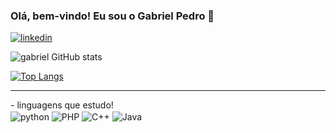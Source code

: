 ### Olá, bem-vindo! Eu sou o Gabriel Pedro 🎸

[![linkedin](https://img.shields.io/badge/LinkedIn-0077B5?style=for-the-badge&logo=linkedin&logoColor=white)](https://www.linkedin.com/in/gabriel-pedro-78a7a71bb/)

![gabriel GitHub stats](https://github-readme-stats.vercel.app/api?username=gabriellpedro&show_icons=true&theme=tokyonight)

[![Top Langs](https://github-readme-stats.vercel.app/api/top-langs/?username=gabriellpedro&layout=compact)](https://github.com/gabriellpedro/github-readme-stats)
<hr>
- linguagens que estudo!
<div style="display: inline_block">
<img align="center" alt="python" src="https://img.shields.io/badge/Python-3776AB?style=for-the-badge&logo=python&logoColor=white"/>
<img align="center" alt="PHP" src="https://img.shields.io/badge/PHP-777BB4?style=for-the-badge&logo=php&logoColor=white"/>
<img align="center" alt="C++" src="https://img.shields.io/badge/C%2B%2B-00599C?style=for-the-badge&logo=c%2B%2B&logoColor=white"/>
<img align="center" alt="Java" src="https://img.shields.io/badge/Java-ED8B00?style=for-the-badge&logo=openjdk&logoColor=white"/>
</div>
